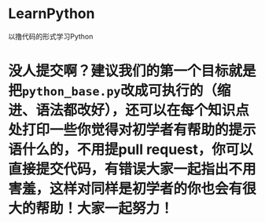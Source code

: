 # LearnPython
以撸代码的形式学习Python

# 没人提交啊？建议我们的第一个目标就是把`python_base.py`改成可执行的（缩进、语法都改好），还可以在每个知识点处打印一些你觉得对初学者有帮助的提示语什么的，不用提pull request，你可以直接提交代码，有错误大家一起指出不用害羞，这样对同样是初学者的你也会有很大的帮助！大家一起努力！

